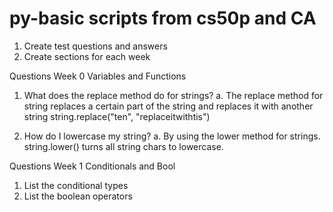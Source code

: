 # py-basic scripts from cs50p and CA

1. Create test questions and answers
2. Create sections for each week




Questions Week 0 Variables and Functions

1. What does the replace method do for strings?
a. The replace method for string replaces a certain part of the string and replaces it with another string
string.replace("ten", "replaceitwithtis")

2. How do I lowercase my string?
a. By using the lower method for strings. string.lower() turns all string chars to lowercase.

Questions Week 1 Conditionals and Bool

1. List the conditional types
2. List the boolean operators
